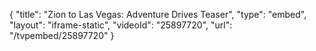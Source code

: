 {
    "title": "Zion to Las Vegas: Adventure Drives Teaser",
    "type": "embed",
    "layout": "iframe-static",
    "videoId": "25897720",
    "url": "\/tvpembed\/25897720"
}